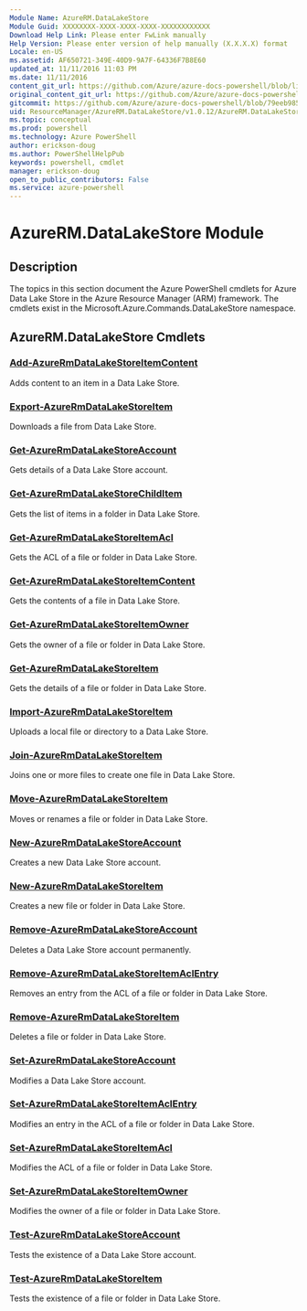 ```yaml
---
Module Name: AzureRM.DataLakeStore
Module Guid: XXXXXXXX-XXXX-XXXX-XXXX-XXXXXXXXXXXX
Download Help Link: Please enter FwLink manually
Help Version: Please enter version of help manually (X.X.X.X) format
Locale: en-US
ms.assetid: AF650721-349E-40D9-9A7F-64336F7B8E60
updated_at: 11/11/2016 11:03 PM
ms.date: 11/11/2016
content_git_url: https://github.com/Azure/azure-docs-powershell/blob/live/azureps-cmdlets-docs/ResourceManager/AzureRM.DataLakeStore/v1.0.12/AzureRM.DataLakeStore.md
original_content_git_url: https://github.com/Azure/azure-docs-powershell/blob/live/azureps-cmdlets-docs/ResourceManager/AzureRM.DataLakeStore/v1.0.12/AzureRM.DataLakeStore.md
gitcommit: https://github.com/Azure/azure-docs-powershell/blob/79eeb985ea480979357fb4695832a0c3d29a48bf/azureps-cmdlets-docs/ResourceManager/AzureRM.DataLakeStore/v1.0.12/AzureRM.DataLakeStore.md
uid: ResourceManager/AzureRM.DataLakeStore/v1.0.12/AzureRM.DataLakeStore.md
ms.topic: conceptual
ms.prod: powershell
ms.technology: Azure PowerShell
author: erickson-doug
ms.author: PowerShellHelpPub
keywords: powershell, cmdlet
manager: erickson-doug
open_to_public_contributors: False
ms.service: azure-powershell
---
```


# AzureRM.DataLakeStore Module
## Description
The topics in this section document the Azure PowerShell cmdlets for Azure Data Lake Store in the Azure Resource Manager (ARM) framework. The cmdlets exist in the Microsoft.Azure.Commands.DataLakeStore namespace.

## AzureRM.DataLakeStore Cmdlets
### [Add-AzureRmDataLakeStoreItemContent](./Add-AzureRmDataLakeStoreItemContent.md)
Adds content to an item in a Data Lake Store.


### [Export-AzureRmDataLakeStoreItem](./Export-AzureRmDataLakeStoreItem.md)
Downloads a file from Data Lake Store.


### [Get-AzureRmDataLakeStoreAccount](./Get-AzureRmDataLakeStoreAccount.md)
Gets details of a Data Lake Store account.


### [Get-AzureRmDataLakeStoreChildItem](./Get-AzureRmDataLakeStoreChildItem.md)
Gets the list of items in a folder in Data Lake Store.


### [Get-AzureRmDataLakeStoreItemAcl](./Get-AzureRmDataLakeStoreItemAcl.md)
Gets the ACL of a file or folder in Data Lake Store.


### [Get-AzureRmDataLakeStoreItemContent](./Get-AzureRmDataLakeStoreItemContent.md)
Gets the contents of a file in Data Lake Store.


### [Get-AzureRmDataLakeStoreItemOwner](./Get-AzureRmDataLakeStoreItemOwner.md)
Gets the owner of a file or folder in Data Lake Store.


### [Get-AzureRmDataLakeStoreItem](./Get-AzureRmDataLakeStoreItem.md)
Gets the details of a file or folder in Data Lake Store.


### [Import-AzureRmDataLakeStoreItem](./Import-AzureRmDataLakeStoreItem.md)
Uploads a local file or directory to a Data Lake Store.


### [Join-AzureRmDataLakeStoreItem](./Join-AzureRmDataLakeStoreItem.md)
Joins one or more files to create one file in Data Lake Store.


### [Move-AzureRmDataLakeStoreItem](./Move-AzureRmDataLakeStoreItem.md)
Moves or renames a file or folder in Data Lake Store.


### [New-AzureRmDataLakeStoreAccount](./New-AzureRmDataLakeStoreAccount.md)
Creates a new Data Lake Store account.


### [New-AzureRmDataLakeStoreItem](./New-AzureRmDataLakeStoreItem.md)
Creates a new file or folder in Data Lake Store.


### [Remove-AzureRmDataLakeStoreAccount](./Remove-AzureRmDataLakeStoreAccount.md)
Deletes a Data Lake Store account permanently.


### [Remove-AzureRmDataLakeStoreItemAclEntry](./Remove-AzureRmDataLakeStoreItemAclEntry.md)
Removes an entry from the ACL of a file or folder in Data Lake Store.


### [Remove-AzureRmDataLakeStoreItem](./Remove-AzureRmDataLakeStoreItem.md)
Deletes a file or folder in Data Lake Store.


### [Set-AzureRmDataLakeStoreAccount](./Set-AzureRmDataLakeStoreAccount.md)
Modifies a Data Lake Store account.


### [Set-AzureRmDataLakeStoreItemAclEntry](./Set-AzureRmDataLakeStoreItemAclEntry.md)
Modifies an entry in the ACL of a file or folder in Data Lake Store.


### [Set-AzureRmDataLakeStoreItemAcl](./Set-AzureRmDataLakeStoreItemAcl.md)
Modifies the ACL of a file or folder in Data Lake Store.


### [Set-AzureRmDataLakeStoreItemOwner](./Set-AzureRmDataLakeStoreItemOwner.md)
Modifies the owner of a file or folder in Data Lake Store.


### [Test-AzureRmDataLakeStoreAccount](./Test-AzureRmDataLakeStoreAccount.md)
Tests the existence of a Data Lake Store account.


### [Test-AzureRmDataLakeStoreItem](./Test-AzureRmDataLakeStoreItem.md)
Tests the existence of a file or folder in Data Lake Store.



